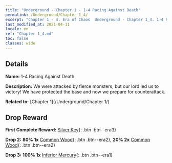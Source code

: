 ```yaml
---
title: "Underground - Chapter 1 - 1-4 Racing Against Death"
permalink: /Underground/Chapter 1_4/
excerpt: "Chapter 1 - 4. Era of Chaos  Underground - Chapter 1_4. 1-4 Racing Against Death"
last_modified_at: 2021-04-11
locale: en
ref: "Chapter 1_4.md"
toc: false
classes: wide
---
```


## Details

 **Name:** 1-4 Racing Against Death

 **Description:** We were attacked by fierce monsters, but our lord led us to victory! We have protected the base and now we prepare for counterattack.

 **Related to:** [Chapter 1](/Underground/Chapter 1/)

## Drop Reward

 **First Complete Reward:** [Silver Key](/Items/con_693/){: .btn .btn--era3}

 **Drop 2:** **80% 1x** [Common Wood](/Items/mat_7/){: .btn .btn--era2}, **20% 2x** [Common Wood](/Items/mat_7/){: .btn .btn--era2}

 **Drop 3:** **100% 1x** [Inferior Mercury](/Items/mat_2/){: .btn .btn--era1}

